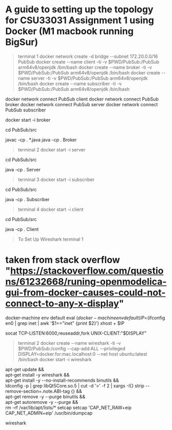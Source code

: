 # A guide to setting up the topology for CSU33031 Assignment 1 using Docker (M1 macbook running BigSur)
>terminal 1
docker network create -d bridge --subnet 172.20.0.0/16 PubSub
docker create --name client -ti -v $PWD/PubSub:/PubSub arm64v8/openjdk /bin/bash
docker create --name broker -ti -v $PWD/PubSub:/PubSub arm64v8/openjdk /bin/bash
docker create --name server -ti -v $PWD/PubSub:/PubSub arm64v8/openjdk /bin/bash
docker create --name subscriber -ti -v $PWD/PubSub:/PubSub arm64v8/openjdk /bin/bash

docker network connect PubSub client
docker network connect PubSub broker
docker network connect PubSub server
docker network connect PubSub subscriber

docker start -i broker

cd PubSub/src 

javac -cp . *.java
java -cp . Broker

>terminal 2
docker start -i server

cd PubSub/src

java -cp . Server

>terminal 3
docker start -i subscriber

cd PubSub/src

java -cp . Subscriber

>terminal 4
docker start -i client

cd PubSub/src

java -cp . Client

>To Set Up Wireshark
>terminal 1
# taken from stack overflow "https://stackoverflow.com/questions/61232668/runing-openmodelica-gui-from-docker-causes-could-not-connect-to-any-x-display"
docker-machine env default
eval $(docker-machine env default)
IP=$(ifconfig en0 | grep inet | awk '$1=="inet" {print $2}')
xhost + $IP

socat TCP-LISTEN:6000,reuseaddr,fork UNIX-CLIENT:\"$DISPLAY\"

>terminal 2
docker create --name wireshark -ti -v $PWD/PubSub:/config --cap-add:ALL --privileged DISPLAY=docker.for.mac.localhost:0 --net host ubuntu:latest /bin/bash
docker start -i wireshark

apt-get update && \
apt-get install -y wireshark && \
apt-get install -y --no-install-recommends binutils && \
ldconfig -p | grep libQt5Core.so.5 | cut -d '>' -f 2 | xargs -I{} strip --remove-section=.note.ABI-tag {} && \
apt-get remove -y --purge binutils && \
apt-get autoremove -y --purge && \
rm -rf /var/lib/apt/lists/*
setcap setcap 'CAP_NET_RAW+eip CAP_NET_ADMIN+eip' /usr/bin/dumpcap

wireshark
